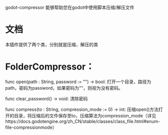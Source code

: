  godot-compressor
能够帮助您在godot中使用脚本压缩/解压文件

# 文档
本插件提供了两个类，分别就是压缩，解压的类

# FolderCompressor：

func open(path : String, password := "") -> bool:
打开一个目录，路径为path，密码为password，如果密码为""，则视为没有密码。

func clear_password() -> void:
清除密码

func compress(to : String, compression_mode := 0) -> int:
压缩open()方法打开的目录，将压缩后的文件保存至to，压缩算法为compression_mode（详见https://docs.godotengine.org/zh_CN/stable/classes/class_file.html#enum-file-compressionmode）


